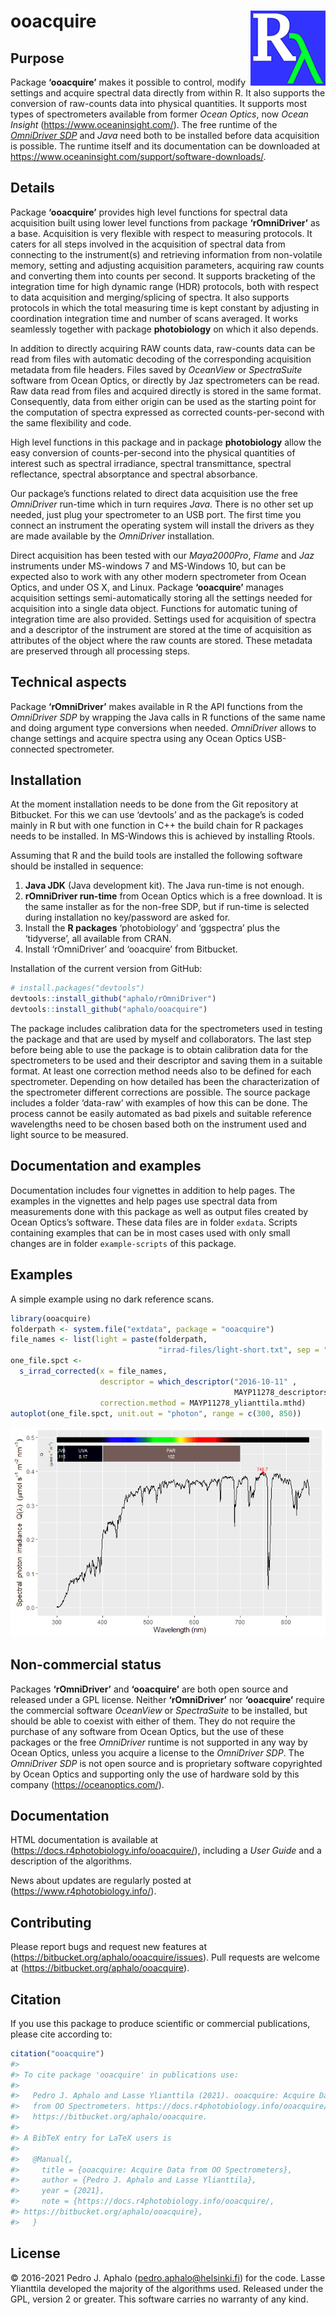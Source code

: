 
<!-- README.md is generated from README.Rmd. Please edit that file -->

# ooacquire <img src="man/figures/logo.png" align="right" width="120" />

## Purpose

Package **‘ooacquire’** makes it possible to control, modify settings
and acquire spectral data directly from within R. It also supports the
conversion of raw-counts data into physical quantities. It supports most
types of spectrometers available from former *Ocean Optics*, now *Ocean
Insight* (<https://www.oceaninsight.com/>). The free runtime of the
[*OmniDriver
SDP*](https://www.oceaninsight.com/products/software/drivers/omnidriver-and-spam/)
and *Java* need both to be installed before data acquisition is
possible. The runtime itself and its documentation can be downloaded at
<https://www.oceaninsight.com/support/software-downloads/>.

## Details

Package **‘ooacquire’** provides high level functions for spectral data
acquisition built using lower level functions from package
**‘rOmniDriver’** as a base. Acquisition is very flexible with respect
to measuring protocols. It caters for all steps involved in the
acquisition of spectral data from connecting to the instrument(s) and
retrieving information from non-volatile memory, setting and adjusting
acquisition parameters, acquiring raw counts and converting them into
counts per second. It supports bracketing of the integration time for
high dynamic range (HDR) protocols, both with respect to data
acquisition and merging/splicing of spectra. It also supports protocols
in which the total measuring time is kept constant by adjusting in
coordination integration time and number of scans averaged. It works
seamlessly together with package **photobiology** on which it also
depends.

In addition to directly acquiring RAW counts data, raw-counts data can
be read from files with automatic decoding of the corresponding
acquisition metadata from file headers. Files saved by *OceanView* or
*SpectraSuite* software from Ocean Optics, or directly by Jaz
spectrometers can be read. Raw data read from files and acquired
directly is stored in the same format. Consequently, data from either
origin can be used as the starting point for the computation of spectra
expressed as corrected counts-per-second with the same flexibility and
code.

High level functions in this package and in package **photobiology**
allow the easy conversion of counts-per-second into the physical
quantities of interest such as spectral irradiance, spectral
transmittance, spectral reflectance, spectral absorptance and spectral
absorbance.

Our package’s functions related to direct data acquisition use the free
*OmniDriver* run-time which in turn requires *Java*. There is no other
set up needed, just plug your spectrometer to an USB port. The first
time you connect an instrument the operating system will install the
drivers as they are made available by the *OmniDriver* installation.

Direct acquisition has been tested with our *Maya2000Pro*, *Flame* and
*Jaz* instruments under MS-windows 7 and MS-Windows 10, but can be
expected also to work with any other modern spectrometer from Ocean
Optics, and under OS X, and Linux. Package **‘ooacquire’** manages
acquisition settings semi-automatically storing all the settings needed
for acquisition into a single data object. Functions for automatic
tuning of integration time are also provided. Settings used for
acquisition of spectra and a descriptor of the instrument are stored at
the time of acquisition as attributes of the object where the raw counts
are stored. These metadata are preserved through all processing steps.

## Technical aspects

Package **‘rOmniDriver’** makes available in R the API functions from
the *OmniDriver SDP* by wrapping the Java calls in R functions of the
same name and doing argument type conversions when needed. *OmniDriver*
allows to change settings and acquire spectra using any Ocean Optics
USB-connected spectrometer.

## Installation

At the moment installation needs to be done from the Git repository at
Bitbucket. For this we can use ‘devtools’ and as the package’s is coded
mainly in R but with one function in C++ the build chain for R packages
needs to be installed. In MS-Windows this is achieved by installing
Rtools.

Assuming that R and the build tools are installed the following software
should be installed in sequence:

1.  **Java JDK** (Java development kit). The Java run-time is not
    enough.
2.  **rOmniDriver run-time** from Ocean Optics which is a free download.
    It is the same installer as for the non-free SDP, but if run-time is
    selected during installation no key/password are asked for.
3.  Install the **R packages** ‘photobiology’ and ‘ggspectra’ plus the
    ‘tidyverse’, all available from CRAN.
4.  Install ‘rOmniDriver’ and ‘ooacquire’ from Bitbucket.

Installation of the current version from GitHub:

``` r
# install.packages("devtools")
devtools::install_github("aphalo/rOmniDriver")
devtools::install_github("aphalo/ooacquire")
```

The package includes calibration data for the spectrometers used in
testing the package and that are used by myself and collaborators. The
last step before being able to use the package is to obtain calibration
data for the spectrometers to be used and their descriptor and saving
them in a suitable format. At least one correction method needs also to
be defined for each spectrometer. Depending on how detailed has been the
characterization of the spectrometer different corrections are possible.
The source package includes a folder ‘data-raw’ with examples of how
this can be done. The process cannot be easily automated as bad pixels
and suitable reference wavelengths need to be chosen based both on the
instrument used and light source to be measured.

## Documentation and examples

Documentation includes four vignettes in addition to help pages. The
examples in the vignettes and help pages use spectral data from
measurements done with this package as well as output files created by
Ocean Optics’s software. These data files are in folder `exdata`.
Scripts containing examples that can be in most cases used with only
small changes are in folder `example-scripts` of this package.

## Examples

A simple example using no dark reference scans.

``` r
library(ooacquire)
folderpath <- system.file("extdata", package = "ooacquire")
file_names <- list(light = paste(folderpath, 
                                 "irrad-files/light-short.txt", sep = "/"))
one_file.spct <- 
  s_irrad_corrected(x = file_names,
                    descriptor = which_descriptor("2016-10-11" , 
                                                  MAYP11278_descriptors),
                    correction.method = MAYP11278_ylianttila.mthd)
autoplot(one_file.spct, unit.out = "photon", range = c(300, 850))
```

![](man/figures/README-example-1-1.png)<!-- -->

## Non-commercial status

Packages **‘rOmniDriver’** and **‘ooacquire’** are both open source and
released under a GPL license. Neither **‘rOmniDriver’** nor
**‘ooacquire’** require the commercial software *OceanView* or
*SpectraSuite* to be installed, but should be able to coexist with
either of them. They do not require the purchase of any software from
Ocean Optics, but the use of these packages or the free *OmniDriver*
runtime is not supported in any way by Ocean Optics, unless you acquire
a license to the *OmniDriver SDP*. The *OmniDriver SDP* is not open
source and is proprietary software copyrighted by Ocean Optics and
supporting only the use of hardware sold by this company
(<https://oceanoptics.com/>).

## Documentation

HTML documentation is available at
(<https://docs.r4photobiology.info/ooacquire/>), including a *User
Guide* and a description of the algorithms.

News about updates are regularly posted at
(<https://www.r4photobiology.info/>).

## Contributing

Please report bugs and request new features at
(<https://bitbucket.org/aphalo/ooacquire/issues>). Pull requests are
welcome at (<https://bitbucket.org/aphalo/ooacquire>).

## Citation

If you use this package to produce scientific or commercial
publications, please cite according to:

``` r
citation("ooacquire")
#> 
#> To cite package 'ooacquire' in publications use:
#> 
#>   Pedro J. Aphalo and Lasse Ylianttila (2021). ooacquire: Acquire Data
#>   from OO Spectrometers. https://docs.r4photobiology.info/ooacquire/,
#>   https://bitbucket.org/aphalo/ooacquire.
#> 
#> A BibTeX entry for LaTeX users is
#> 
#>   @Manual{,
#>     title = {ooacquire: Acquire Data from OO Spectrometers},
#>     author = {Pedro J. Aphalo and Lasse Ylianttila},
#>     year = {2021},
#>     note = {https://docs.r4photobiology.info/ooacquire/,
#> https://bitbucket.org/aphalo/ooacquire},
#>   }
```

## License

© 2016-2021 Pedro J. Aphalo (<pedro.aphalo@helsinki.fi>) for the code.
Lasse Ylianttila developed the majority of the algorithms used. Released
under the GPL, version 2 or greater. This software carries no warranty
of any kind.
